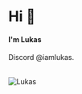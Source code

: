 <h1 align="left">Hi 👋</h1>
<h4 align="left">I'm Lukas</h4>
Discord @iamlukas.<br>
<br>
<p align="left"> <img src="https://visitor-badge.laobi.icu/badge?page_id=Lukas200301" alt="Lukas" /> </p>
